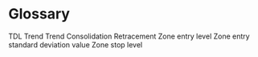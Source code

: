 # Glossary
TDL Trend
Trend
Consolidation
Retracement
Zone entry level
Zone entry standard deviation value
Zone stop level

